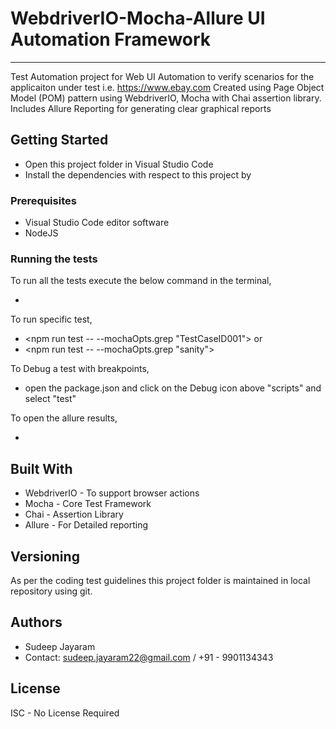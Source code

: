 # WebdriverIO-Mocha-Allure UI Automation Framework
*********************************************************
Test Automation project for Web UI Automation to verify scenarios for the applicaiton under test i.e. https://www.ebay.com
Created using Page Object Model (POM) pattern using WebdriverIO, Mocha with Chai assertion library.
Includes Allure Reporting for generating clear graphical reports 

## Getting Started
* Open this project folder in Visual Studio Code
* Install the dependencies with respect to this project by <npm install>

### Prerequisites
* Visual Studio Code editor software
* NodeJS

### Running the tests
To run all the tests execute the below command in the terminal,
* <npm run test>

To run specific test,
* <npm run test -- --mochaOpts.grep "TestCaseID001">
or
* <npm run test -- --mochaOpts.grep "sanity">

To Debug a test with breakpoints,
* open the package.json and click on the Debug icon above "scripts" and select "test"

To open the allure results,
* <npm run report>

## Built With
* WebdriverIO - To support browser actions
* Mocha - Core Test Framework
* Chai - Assertion Library
* Allure - For Detailed reporting

## Versioning
As per the coding test guidelines this project folder is maintained in local repository using git.

## Authors
* Sudeep Jayaram 
* Contact: sudeep.jayaram22@gmail.com / +91 - 9901134343 

## License
ISC - No License Required